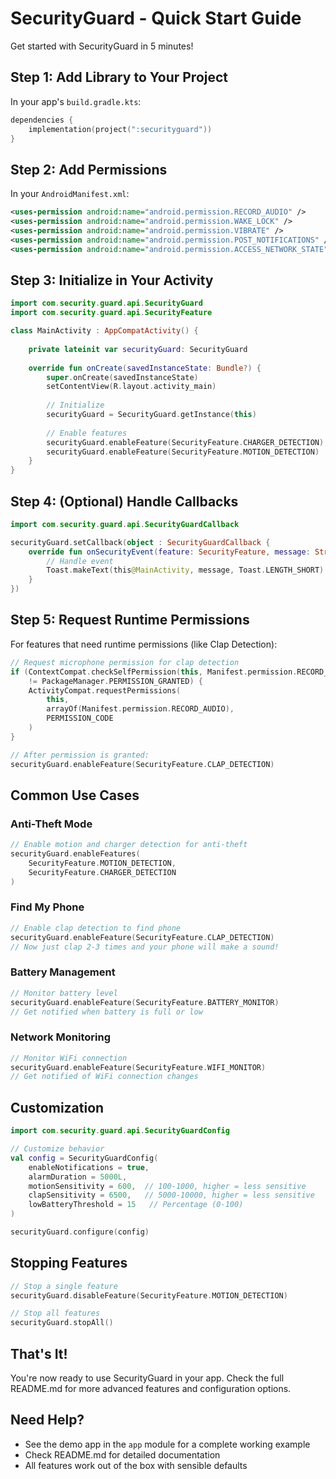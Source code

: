 # SecurityGuard - Quick Start Guide

Get started with SecurityGuard in 5 minutes!

## Step 1: Add Library to Your Project

In your app's `build.gradle.kts`:

```kotlin
dependencies {
    implementation(project(":securityguard"))
}
```

## Step 2: Add Permissions

In your `AndroidManifest.xml`:

```xml
<uses-permission android:name="android.permission.RECORD_AUDIO" />
<uses-permission android:name="android.permission.WAKE_LOCK" />
<uses-permission android:name="android.permission.VIBRATE" />
<uses-permission android:name="android.permission.POST_NOTIFICATIONS" />
<uses-permission android:name="android.permission.ACCESS_NETWORK_STATE" />
```

## Step 3: Initialize in Your Activity

```kotlin
import com.security.guard.api.SecurityGuard
import com.security.guard.api.SecurityFeature

class MainActivity : AppCompatActivity() {
    
    private lateinit var securityGuard: SecurityGuard
    
    override fun onCreate(savedInstanceState: Bundle?) {
        super.onCreate(savedInstanceState)
        setContentView(R.layout.activity_main)
        
        // Initialize
        securityGuard = SecurityGuard.getInstance(this)
        
        // Enable features
        securityGuard.enableFeature(SecurityFeature.CHARGER_DETECTION)
        securityGuard.enableFeature(SecurityFeature.MOTION_DETECTION)
    }
}
```

## Step 4: (Optional) Handle Callbacks

```kotlin
import com.security.guard.api.SecurityGuardCallback

securityGuard.setCallback(object : SecurityGuardCallback {
    override fun onSecurityEvent(feature: SecurityFeature, message: String) {
        // Handle event
        Toast.makeText(this@MainActivity, message, Toast.LENGTH_SHORT).show()
    }
})
```

## Step 5: Request Runtime Permissions

For features that need runtime permissions (like Clap Detection):

```kotlin
// Request microphone permission for clap detection
if (ContextCompat.checkSelfPermission(this, Manifest.permission.RECORD_AUDIO)
    != PackageManager.PERMISSION_GRANTED) {
    ActivityCompat.requestPermissions(
        this,
        arrayOf(Manifest.permission.RECORD_AUDIO),
        PERMISSION_CODE
    )
}

// After permission is granted:
securityGuard.enableFeature(SecurityFeature.CLAP_DETECTION)
```

## Common Use Cases

### Anti-Theft Mode
```kotlin
// Enable motion and charger detection for anti-theft
securityGuard.enableFeatures(
    SecurityFeature.MOTION_DETECTION,
    SecurityFeature.CHARGER_DETECTION
)
```

### Find My Phone
```kotlin
// Enable clap detection to find phone
securityGuard.enableFeature(SecurityFeature.CLAP_DETECTION)
// Now just clap 2-3 times and your phone will make a sound!
```

### Battery Management
```kotlin
// Monitor battery level
securityGuard.enableFeature(SecurityFeature.BATTERY_MONITOR)
// Get notified when battery is full or low
```

### Network Monitoring
```kotlin
// Monitor WiFi connection
securityGuard.enableFeature(SecurityFeature.WIFI_MONITOR)
// Get notified of WiFi connection changes
```

## Customization

```kotlin
import com.security.guard.api.SecurityGuardConfig

// Customize behavior
val config = SecurityGuardConfig(
    enableNotifications = true,
    alarmDuration = 5000L,
    motionSensitivity = 600,  // 100-1000, higher = less sensitive
    clapSensitivity = 6500,   // 5000-10000, higher = less sensitive
    lowBatteryThreshold = 15   // Percentage (0-100)
)

securityGuard.configure(config)
```

## Stopping Features

```kotlin
// Stop a single feature
securityGuard.disableFeature(SecurityFeature.MOTION_DETECTION)

// Stop all features
securityGuard.stopAll()
```

## That's It!

You're now ready to use SecurityGuard in your app. Check the full README.md for more advanced features and configuration options.

## Need Help?

- See the demo app in the `app` module for a complete working example
- Check README.md for detailed documentation
- All features work out of the box with sensible defaults


